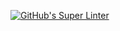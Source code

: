 [![GitHub's Super Linter](https://github.com/ICS3U-Programming-Ferdaws-Omari/ICS3U-Space-Aliens/workflows/GitHub's%20Super%20Linter/badge.svg)](https://github.com/ICS3U-Programming-Ferdaws-Omari/ICS3U-Space-Aliens/actions)